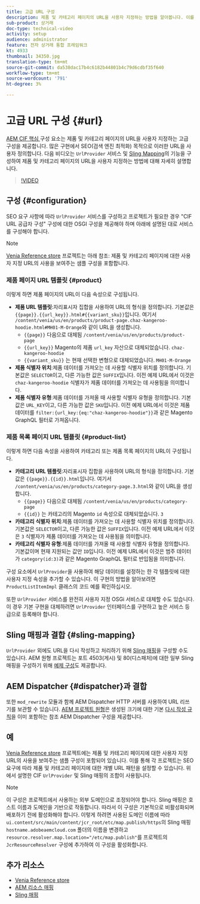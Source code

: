 ```yaml
---
title: 고급 URL 구성
description: 제품 및 카테고리 페이지의 URL을 사용자 지정하는 방법을 알아봅니다. 이를 통해 구현은 검색 엔진에 대한 URL을 최적화하고 검색을 촉진할 수 있습니다.
sub-product: 상거래
doc-type: technical-video
activity: setup
audience: administrator
feature: 전자 상거래 통합 프레임워크
kt: 4933
thumbnail: 34350.jpg
translation-type: tm+mt
source-git-commit: da538dac17b4c6182b44801b4c79d6cdbf35f640
workflow-type: tm+mt
source-wordcount: '791'
ht-degree: 3%

---
```


# 고급 URL 구성 {#url}

[AEM CIF 핵심 ](https://github.com/adobe/aem-core-cif-components) 구성 요소는 제품 및 카테고리 페이지의 URL을 사용자 지정하는 고급 구성을 제공합니다. 많은 구현에서 SEO(검색 엔진 최적화) 목적으로 이러한 URL을 사용자 정의합니다. 다음 비디오는 `UrlProvider` 서비스 및 [Sling Mapping](https://sling.apache.org/documentation/the-sling-engine/mappings-for-resource-resolution.html)의 기능을 구성하여 제품 및 카테고리 페이지의 URL을 사용자 지정하는 방법에 대해 자세히 설명합니다.

>[!VIDEO](https://video.tv.adobe.com/v/34350/?quality=12)

## 구성 {#configuration}

SEO 요구 사항에 따라 `UrlProvider` 서비스를 구성하고 프로젝트가 필요한 경우 &quot;CIF URL 공급자 구성&quot; 구성에 대한 OSGI 구성을 제공해야 하며 아래에 설명된 대로 서비스를 구성해야 합니다.

>[!NOTE]
>
> [Venia Reference store](https://github.com/adobe/aem-cif-guides-venia) 프로젝트는 아래 참조: 제품 및 카테고리 페이지에 대한 사용자 지정 URL의 사용을 보여주는 샘플 구성을 포함합니다.

### 제품 페이지 URL 템플릿 {#product}

이렇게 하면 제품 페이지의 URL이 다음 속성으로 구성됩니다.

* **제품 URL 템플릿**:자리표시자 집합을 사용하여 URL의 형식을 정의합니다. 기본값은 `{{page}}.{{url_key}}.html#{{variant_sku}}`입니다. 여기서 `/content/venia/us/en/products/product-page.chaz-kangeroo-hoodie.html#MH01-M-Orange`와 같이 URL을 생성합니다.
   * `{{page}}` 다음으로 대체됨  `/content/venia/us/en/products/product-page`
   * `{{url_key}}` Magento의 제품  `url_key` 자산으로 대체되었습니다.  `chaz-kangeroo-hoodie`
   * `{{variant_sku}}` 는 현재 선택한 변형으로 대체되었습니다.  `MH01-M-Orange`
* **제품 식별자 위치**:제품 데이터를 가져오는 데 사용할 식별자 위치를 정의합니다. 기본값은 `SELECTOR`이고, 다른 가능한 값은 `SUFFIX`입니다. 이전 예제 URL에서 이것은 `chaz-kangeroo-hoodie` 식별자가 제품 데이터를 가져오는 데 사용됨을 의미합니다.
* **제품 식별자 유형**:제품 데이터를 가져올 때 사용할 식별자 유형을 정의합니다. 기본값은 `URL_KEY`이고, 다른 가능한 값은 `SKU`입니다. 이전 예제 URL에서 이것은 제품 데이터를 `filter:{url_key:{eq:"chaz-kangeroo-hoodie"}}`과 같은 Magento GraphQL 필터로 가져옵니다.

### 제품 목록 페이지 URL 템플릿 {#product-list}

이렇게 하면 다음 속성을 사용하여 카테고리 또는 제품 목록 페이지의 URL이 구성됩니다.

* **카테고리 URL 템플릿**:자리표시자 집합을 사용하여 URL의 형식을 정의합니다. 기본값은 `{{page}}.{{id}}.html`입니다. 여기서 `/content/venia/us/en/products/category-page.3.html`와 같이 URL을 생성합니다.
   * `{{page}}` 다음으로 대체됨  `/content/venia/us/en/products/category-page`
   * `{{id}}` 는 카테고리의 Magento  `id` 속성으로 대체되었습니다.  `3`
* **카테고리 식별자 위치**:제품 데이터를 가져오는 데 사용할 식별자 위치를 정의합니다. 기본값은 `SELECTOR`이고, 다른 가능한 값은 `SUFFIX`입니다. 이전 예제 URL에서 이것은 `3` 식별자가 제품 데이터를 가져오는 데 사용됨을 의미합니다.
* **카테고리 식별자 유형**:제품 데이터를 가져올 때 사용할 식별자 유형을 정의합니다. 기본값이며 현재 지원되는 값만 `ID`입니다. 이전 예제 URL에서 이것은 범주 데이터가 `category(id:3)`과 같은 Magento GraphQL 필터로 반입됨을 의미합니다.

구성 요소에서 `UrlProvider`을 사용하여 해당 데이터를 설정하는 한 각 템플릿에 대한 사용자 지정 속성을 추가할 수 있습니다. 이 구현의 방법을 알아보려면 `ProductListItemImpl` 클래스의 코드 예를 확인하십시오.

또한 `UrlProvider` 서비스를 완전히 사용자 지정 OSGi 서비스로 대체할 수도 있습니다. 이 경우 기본 구현을 대체하려면 `UrlProvider` 인터페이스를 구현하고 높은 서비스 등급으로 등록해야 합니다.

## Sling 매핑과 결합 {#sling-mapping}

`UrlProvider` 외에도 URL을 다시 작성하고 처리하기 위해 [Sling 매핑](https://sling.apache.org/documentation/the-sling-engine/mappings-for-resource-resolution.html)을 구성할 수도 있습니다. AEM 원형 프로젝트는 포트 4503(게시) 및 80(디스패처)에 대한 일부 Sling 매핑을 구성하기 위해 [예제 구성](https://github.com/adobe/aem-cif-project-archetype/tree/master/src/main/archetype/samplecontent/src/main/content/jcr_root/etc/map.publish)도 제공합니다.

## AEM Dispatcher {#dispatcher}과 결합

또한 `mod_rewrite` 모듈과 함께 AEM Dispatcher HTTP 서버를 사용하여 URL 리쓰기를 보관할 수 있습니다. [AEM 프로젝트 원형](https://github.com/adobe/aem-project-archetype)은 생성된 크기에 대한 기본 [다시 작성 규칙](https://github.com/adobe/aem-project-archetype/tree/master/src/main/archetype/dispatcher.cloud)을 이미 포함하는 참조 AEM Dispatcher 구성을 제공합니다.

## 예

[Venia Reference store](https://github.com/adobe/aem-cif-guides-venia) 프로젝트에는 제품 및 카테고리 페이지에 대한 사용자 지정 URL의 사용을 보여주는 샘플 구성이 포함되어 있습니다. 이를 통해 각 프로젝트는 SEO 요구에 따라 제품 및 카테고리 페이지에 대한 개별 URL 패턴을 설정할 수 있습니다. 위에서 설명한 CIF `UrlProvider` 및 Sling 매핑의 조합이 사용됩니다.

>[!NOTE]
>
>이 구성은 프로젝트에서 사용하는 외부 도메인으로 조정되어야 합니다. Sling 매핑은 호스트 이름과 도메인을 기반으로 작동합니다. 따라서 이 구성은 기본적으로 비활성화되며 배포하기 전에 활성화해야 합니다. 이렇게 하려면 사용된 도메인 이름에 따라 `ui.content/src/main/content/jcr_root/etc/map.publish/https`의 Sling 매핑 `hostname.adobeaemcloud.com` 폴더의 이름을 변경하고 `resource.resolver.map.location="/etc/map.publish"`를 프로젝트의 `JcrResourceResolver` 구성에 추가하여 이 구성을 활성화합니다.

## 추가 리소스

* [Venia Reference store](https://github.com/adobe/aem-cif-guides-venia)
* [AEM 리소스 매핑](https://experienceleague.adobe.com/docs/experience-manager-65/deploying/configuring/resource-mapping.html)
* [Sling 매핑](https://sling.apache.org/documentation/the-sling-engine/mappings-for-resource-resolution.html)
